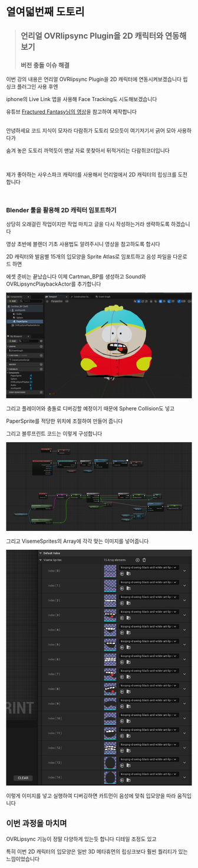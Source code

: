 <!-- Heading -->
#  열여덟번째 도토리

<!-- Quote -->
> ## 언리얼 OVRlipsync Plugin을 2D 캐릭터와 연동해보기
>
> ### 버전 충돌 이슈 해결

이번 강의 내용은 언리얼 OVRlipsync Plugin을 2D 캐릭터에 연동시켜보겠습니다 립싱크 플러그인 사용 후엔

iphone의 Live Link 앱을 사용해 Face Tracking도 시도해보겠습니다

유튜브 [Fractured Fantasy님의 영상](https://www.youtube.com/watch?v=Gj5DBZpPDX0&t=1985s)을 참고하여 제작합니다

<br>
안녕하세요 코드 지식이 모자라 다람쥐가 도토리 모으듯이 여기저기서 긁어 모아 사용하다가

숨겨 놓은 도토리 까먹듯이 맨날 자료 못찾아서 뒤적거리는 다람쥐코더입니다

<br>

제가 좋아하는 사우스파크 캐릭터를 사용해서 언리얼에서 2D 캐릭터의 립싱크를 도전 합니다

<br>


### Blender 툴을 활용해 2D 캐릭터 임포트하기

상당히 오래걸린 작업이지만 작업 마치고 글을 다시 작성하는거라 생략하도록 하겠습니다

영상 초반에 블렌더 기초 사용법도 알려주시니 영상을 참고하도록 합시다

2D 캐릭터와 발음별 15개의 입모양을 Sprite Atlas로 임포트하고 음성 파일을 다운로드 하면

에셋 준비는 끝났습니다 이제 Cartman_BP를 생성하고 Sound와 OVRLipsyncPlaybackActor를 추가합니다

![img_87.png](img_87.png)

그리고 플레이어와 충돌로 디버깅할 예정이기 때문에 Sphere Collision도 넣고

PaperSprite를 적당한 위치에 조절하여 만들어 줍니다

그리고 블루프린트 코드는 이렇게 구성합니다

![img_92.png](img_92.png)

그리고 VisemeSprites의 Array에 각각 맞는 이미지를 넣어줍니다

![img_89.png](img_89.png)

이렇게 이미지를 넣고 실행하여 디버깅하면 카트먼이 음성에 맞춰 입모양을 따라 움직입니다

## 이번 과정을 마치며

OVRLipsync 기능이 정말 다양하게 있는듯 합니다 디테일 조정도 있고

특히 이번 2D 캐릭터의 입모양은 일반 3D 메타휴먼의 립싱크보다 훨씬 퀄리티가 있는 느낌이었습니다
